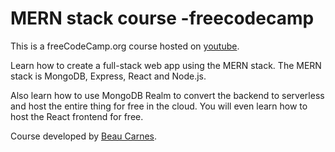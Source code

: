 # MERN stack course -freecodecamp

This is a freeCodeCamp.org course hosted on [youtube](https://www.youtube.com/watch?v=mrHNSanmqQ4).

Learn how to create a full-stack web app using the MERN stack. The MERN stack is MongoDB, Express, React and Node.js.

Also learn how to use MongoDB Realm to convert the backend to serverless and host the entire thing for free in the cloud. You will even learn how to host the React frontend for free.

Course developed by [Beau Carnes](https://github.com/beaucarnes/restaurant-reviews).